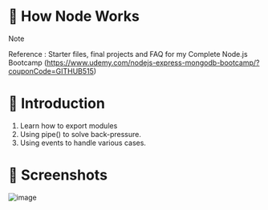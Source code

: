# 💯 How Node Works

> [!NOTE]
> Reference : Starter files, final projects and FAQ for my Complete Node.js Bootcamp (https://www.udemy.com/nodejs-express-mongodb-bootcamp/?couponCode=GITHUB515)

# 📖 Introduction
1. Learn how to export modules
2. Using pipe() to solve back-pressure.
3. Using events to handle various cases.

# 👀 Screenshots

![image](https://github.com/kdh4646/how-node-works/assets/71913953/056d5b06-f749-4d5f-b637-7a9e8320fba3)
